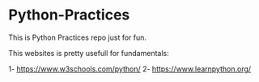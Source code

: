 # Python-Practices
This is Python Practices repo just for fun.

This websites is pretty usefull for fundamentals:

1- https://www.w3schools.com/python/
                                                                                                                                                                         2- https://www.learnpython.org/
